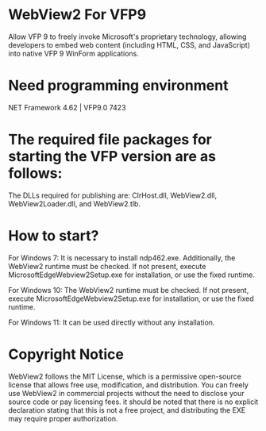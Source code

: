 # WebView2 For VFP9 
Allow VFP 9 to freely invoke Microsoft's proprietary technology, allowing developers to embed web content (including HTML, CSS, and JavaScript) into native VFP 9 WinForm applications. ‌

# Need programming environment
  NET Framework 4.62 | VFP9.0 7423
  
# The required file packages for starting the VFP version are as follows:
The DLLs required for publishing are: ClrHost.dll, WebView2.dll, WebView2Loader.dll, and WebView2.tlb.

# How to start?
For Windows 7:
It is necessary to install ndp462.exe. Additionally, the WebView2 runtime must be checked. If not present, execute MicrosoftEdgeWebview2Setup.exe for installation, or use the fixed runtime.

For Windows 10:
The WebView2 runtime must be checked. If not present, execute MicrosoftEdgeWebview2Setup.exe for installation, or use the fixed runtime.

For Windows 11:
It can be used directly without any installation.

# Copyright Notice
WebView2 follows the MIT License, which is a permissive open-source license that allows free use, modification, and distribution. You can freely use WebView2 in commercial projects without the need to disclose your source code or pay licensing fees. it should be noted that there is no explicit declaration stating that this is not a free project, and distributing the EXE may require proper authorization.

